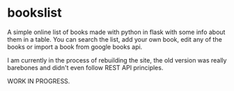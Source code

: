 # bookslist

A simple online list of books made with python in flask with some info about them in a table. You can search the list, add your own book, edit any of the books or import a book from google books api.

I am currently in the process of rebuilding the site, the old version was really barebones and didn't even follow REST API principles. 

WORK IN PROGRESS.
